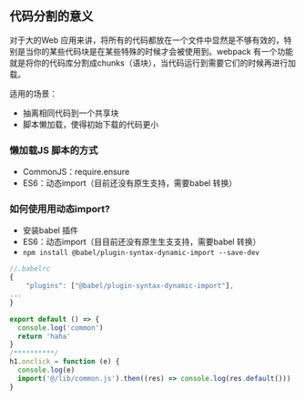 ## 代码分割的意义

对于大的Web 应用来讲，将所有的代码都放在一个文件中显然是不够有效的，特别是当你的某些代码块是在某些特殊的时候才会被使用到。webpack 有一个功能就是将你的代码库分割成chunks（语块），当代码运行到需要它们的时候再进行加载。

适用的场景：

- 抽离相同代码到一个共享块
- 脚本懒加载，使得初始下载的代码更小

### 懒加载JS 脚本的方式

- CommonJS：require.ensure
- ES6：动态import（目前还没有原生支持，需要babel 转换）

### 如何使⽤用动态import?

- 安装babel 插件
- ES6：动态import（⽬目前还没有原⽣生⽀支持，需要babel 转换）
- `npm install @babel/plugin-syntax-dynamic-import --save-dev`

```js
//.babelrc
{
    "plugins": ["@babel/plugin-syntax-dynamic-import"],
...
}
```

```js
export default () => {
  console.log('common')
  return 'haha'
}
/**********/
h1.onclick = function (e) {
  console.log(e)
  import('@/lib/common.js').then((res) => console.log(res.default()))
}
```